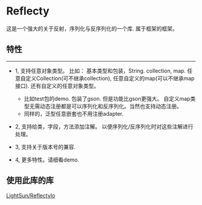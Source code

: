 # Reflecty
这是一个强大的关于反射，序列化与反序列化的一个库. 属于框架的框架。

## 特性
--------------
- 1, 支持任意对象类型。 比如： 基本类型和包装，String. collection, map. 任意自定义Collection(可不继承collection), 任意自定义的map(可以不继承map接口). 还有自定义的任意对象类型。
  - 比如test包的demo. 包装了gson. 但是功能比gson更强大。 自定义map类型无需动态注册都是可以序列化和反序列化。当然也支持动态注册。
  - 同样的，泛型任意嵌套也不用注册adapter.
- 2, 支持给类，字段，方法添加注解。 以便序列化/反序列化时对这些注解进行处理。

- 3, 支持关于版本号的兼容.

- 4, 更多特性。请细看demo.

## 使用此库的库
[LightSun/ReflectyIo](https://github.com/LightSun/ReflectyIo)
